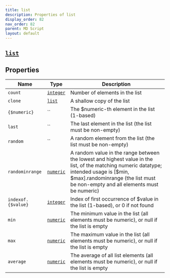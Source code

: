 ```yaml
---
title: list
description: Properties of list
display_order: 82
nav_order: 82
parent: MD Script
layout: default
---
```


##  [`list`](./list.html) 


## Properties

| Name | Type | Description |
|------|------|-------------|
| `count` | [`integer`](./integer.html) | Number of elements in the list |
| `clone` | [`list`](./list.html) | A shallow copy of the list |
| `{$numeric}` | `` | The $numeric-th element in the list (1-based) |
| `last` | `` | The last element in the list (the list must be non-empty) |
| `random` | `` | A random element from the list (the list must be non-empty) |
| `randominrange` | [`numeric`](./numeric.html) | A random value in the range between the lowest and highest value in the list, of the matching numeric datatype; intended usage is [$min, $max].randominrange (the list must be non-empty and all elements must be numeric) |
| `indexof.{$value}` | [`integer`](./integer.html) | Index of first occurrence of $value in the list (1-based), or 0 if not found |
| `min` | [`numeric`](./numeric.html) | The minimum value in the list (all elements must be numeric), or null if the list is empty |
| `max` | [`numeric`](./numeric.html) | The maximum value in the list (all elements must be numeric), or null if the list is empty |
| `average` | [`numeric`](./numeric.html) | The average of all list elements (all elements must be numeric), or null if the list is empty |



